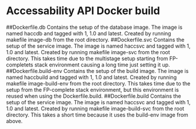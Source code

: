 # Accessability API Docker build
##Dockerfile.db
Contains the setup of the database image. The image is named haccdb and tagged with 1, 1.0 and latest.
Created by running makefile image-db from the root directory.
##Dockerfile.svc
Contains the setup of the service image. The image is named haccsvc and tagged with 1, 1.0 and latest.
Created by running makefile image-svc from the root directory. This takes time due to the multistage setup starting from FP-completets stack environment causing a long time just setting it up.
##Dockerfile.build-env
Contains the setup of the build image. The image is named haccbuild and tagged with 1, 1.0 and latest.
Created by running makefile image-build-env from the root directory. This takes time due to the setup from the FP-complete stack environment, but this environment is reused when using the Dockerfile.build.
##Dockerfile.build
Contains the setup of the service image. The image is named haccsvc and tagged with 1, 1.0 and latest.
Created by running makefile image-build-svc from the root directory. This takes a short time because it uses the build-env image from above.


